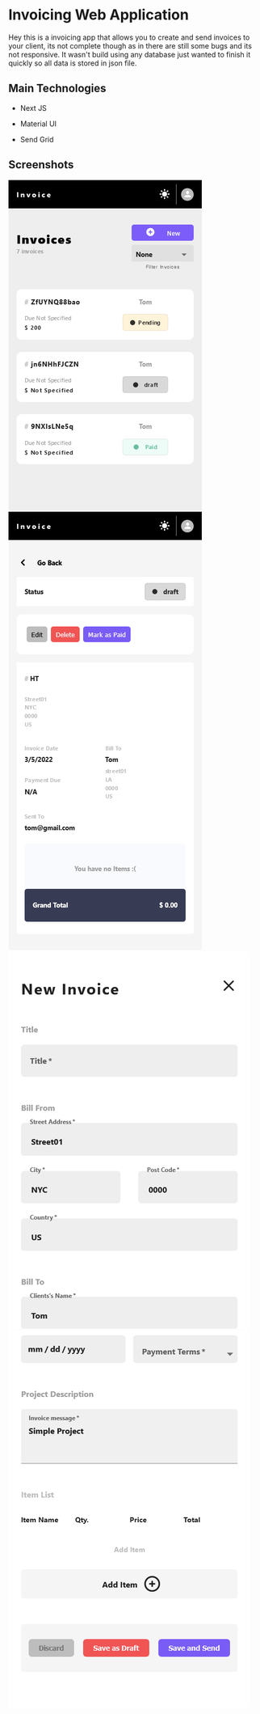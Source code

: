 # Invoicing Web Application

Hey this is a invoicing app that allows you to create and send invoices to your client, its not complete though as in there are still some bugs and its not responsive. It wasn't build using any database just wanted to finish it quickly so all data is stored in json file.

## Main Technologies

+ Next JS

+ Material UI

+ Send Grid


## Screenshots

<img src="public\assets\designs\Screenshot 2022-03-05 at 12-08-30 Invoice Home.png" alt="" />

<img src="public\assets\designs\Screenshot 2022-03-05 at 12-09-04 Create Next App.png" alt="" />

<img src="public\assets\designs\Screenshot 2022-03-05 at 12-14-28 Invoice Home.png" alt="" />

<img src="public\assets\designs\Screenshot 2022-03-05 at 12-14-53 Invoice Home.png" alt="" />